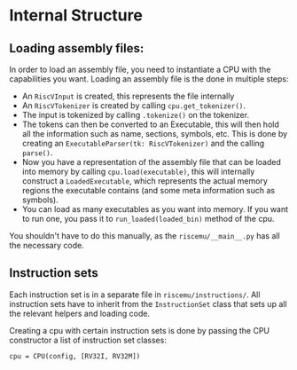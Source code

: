# Internal Structure

## Loading assembly files:
In order to load an assembly file, you need to instantiate a CPU with the capabilities you want. Loading an assembly
file is the done in multiple steps:


* An `RiscVInput` is created, this represents the file internally
* An `RiscVTokenizer` is created by calling `cpu.get_tokenizer()`.
* The input is tokenized by calling `.tokenize()` on the tokenizer.
* The tokens can then be converted to an Executable, this will then
  hold all the information such as name, sections, symbols, etc.
  This is done by creating an `ExecutableParser(tk: RiscVTokenizer)`
  and the calling `parse()`.
* Now you have a representation of the assembly file that can be loaded
  into memory by calling `cpu.load(executable)`, this will internally
  construct a `LoadedExecutable`, which represents the actual memory
  regions the executable contains (and some meta information such as
  symbols).
* You can load as many executables as you want into memory. If you want
  to run one, you pass it to `run_loaded(loaded_bin)` method of the cpu.

You shouldn't have to do this manually, as the `riscemu/__main__.py` has all the necessary code.

## Instruction sets
Each instruction set is in a separate file in `riscemu/instructions/`. All instruction sets have to inherit from the
`InstructionSet` class that sets up all the relevant helpers and loading code.

Creating a cpu with certain instruction sets is done by passing the CPU constructor a list of instruction set classes:
```
cpu = CPU(config, [RV32I, RV32M])
```
